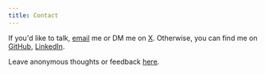 ```yaml
---
title: Contact 
---
```


If you'd like to talk, [email](mailto:fernandopalafox@utexas.edu) me or DM me on [X](https://twitter.com/p_lafox). Otherwise, you can find me on [GitHub](https://github.com/fernandopalafox), [LinkedIn](https://www.linkedin.com/in/fernando-palafox/).

Leave anonymous thoughts or feedback [here](https://forms.gle/ZF31PFQEHVKtGWuE6).